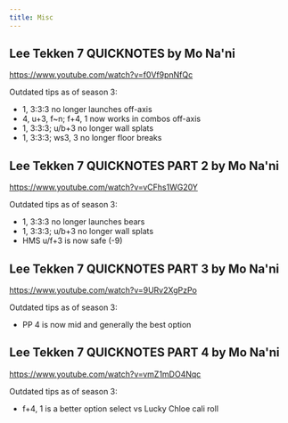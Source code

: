 ```yaml
---
title: Misc
---
```


## Lee Tekken 7 QUICKNOTES by Mo Na'ni
<https://www.youtube.com/watch?v=f0Vf9pnNfQc>

Outdated tips as of season 3:
- 1, 3:3:3 no longer launches off-axis
- 4, u+3, f~n; f+4, 1 now works in combos off-axis
- 1, 3:3:3; u/b+3 no longer wall splats
- 1, 3:3:3; ws3, 3 no longer floor breaks

## Lee Tekken 7 QUICKNOTES PART 2 by Mo Na'ni
<https://www.youtube.com/watch?v=vCFhs1WG20Y>

Outdated tips as of season 3:
- 1, 3:3:3 no longer launches bears
- 1, 3:3:3; u/b+3 no longer wall splats
- HMS u/f+3 is now safe (-9)

## Lee Tekken 7 QUICKNOTES PART 3 by Mo Na'ni
<https://www.youtube.com/watch?v=9URv2XgPzPo>

Outdated tips as of season 3:
- PP 4 is now mid and generally the best option

## Lee Tekken 7 QUICKNOTES PART 4 by Mo Na'ni
<https://www.youtube.com/watch?v=vmZ1mDO4Nqc>

Outdated tips as of season 3:
- f+4, 1 is a better option select vs Lucky Chloe cali roll
